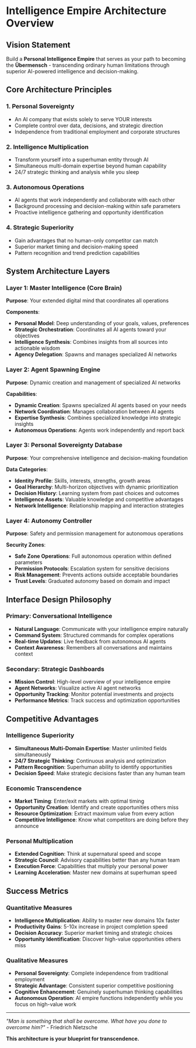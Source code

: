 # Intelligence Empire Architecture Overview

## Vision Statement

Build a **Personal Intelligence Empire** that serves as your path to becoming the **Übermensch** - transcending ordinary human limitations through superior AI-powered intelligence and decision-making.

## Core Architecture Principles

### 1. Personal Sovereignty
- An AI company that exists solely to serve YOUR interests
- Complete control over data, decisions, and strategic direction
- Independence from traditional employment and corporate structures

### 2. Intelligence Multiplication
- Transform yourself into a superhuman entity through AI
- Simultaneous multi-domain expertise beyond human capability
- 24/7 strategic thinking and analysis while you sleep

### 3. Autonomous Operations
- AI agents that work independently and collaborate with each other
- Background processing and decision-making within safe parameters
- Proactive intelligence gathering and opportunity identification

### 4. Strategic Superiority
- Gain advantages that no human-only competitor can match
- Superior market timing and decision-making speed
- Pattern recognition and trend prediction capabilities

## System Architecture Layers

### Layer 1: Master Intelligence (Core Brain)
**Purpose**: Your extended digital mind that coordinates all operations

**Components**:
- **Personal Model**: Deep understanding of your goals, values, preferences
- **Strategic Orchestration**: Coordinates all AI agents toward your objectives  
- **Intelligence Synthesis**: Combines insights from all sources into actionable wisdom
- **Agency Delegation**: Spawns and manages specialized AI networks

### Layer 2: Agent Spawning Engine
**Purpose**: Dynamic creation and management of specialized AI networks

**Capabilities**:
- **Dynamic Creation**: Spawns specialized AI agents based on your needs
- **Network Coordination**: Manages collaboration between AI agents
- **Expertise Synthesis**: Combines specialized knowledge into strategic insights
- **Autonomous Operations**: Agents work independently and report back

### Layer 3: Personal Sovereignty Database
**Purpose**: Your comprehensive intelligence and decision-making foundation

**Data Categories**:
- **Identity Profile**: Skills, interests, strengths, growth areas
- **Goal Hierarchy**: Multi-horizon objectives with dynamic prioritization
- **Decision History**: Learning system from past choices and outcomes
- **Intelligence Assets**: Valuable knowledge and competitive advantages
- **Network Intelligence**: Relationship mapping and interaction strategies

### Layer 4: Autonomy Controller
**Purpose**: Safety and permission management for autonomous operations

**Security Zones**:
- **Safe Zone Operations**: Full autonomous operation within defined parameters
- **Permission Protocols**: Escalation system for sensitive decisions
- **Risk Management**: Prevents actions outside acceptable boundaries
- **Trust Levels**: Graduated autonomy based on domain and impact

## Interface Design Philosophy

### Primary: Conversational Intelligence
- **Natural Language**: Communicate with your intelligence empire naturally
- **Command System**: Structured commands for complex operations
- **Real-time Updates**: Live feedback from autonomous AI agents
- **Context Awareness**: Remembers all conversations and maintains context

### Secondary: Strategic Dashboards
- **Mission Control**: High-level overview of your intelligence empire
- **Agent Networks**: Visualize active AI agent networks
- **Opportunity Tracking**: Monitor potential investments and projects
- **Performance Metrics**: Track success and optimization opportunities

## Competitive Advantages

### Intelligence Superiority
- **Simultaneous Multi-Domain Expertise**: Master unlimited fields simultaneously
- **24/7 Strategic Thinking**: Continuous analysis and optimization
- **Pattern Recognition**: Superhuman ability to identify opportunities
- **Decision Speed**: Make strategic decisions faster than any human team

### Economic Transcendence
- **Market Timing**: Enter/exit markets with optimal timing
- **Opportunity Creation**: Identify and create opportunities others miss
- **Resource Optimization**: Extract maximum value from every action
- **Competitive Intelligence**: Know what competitors are doing before they announce

### Personal Multiplication
- **Extended Cognition**: Think at supernatural speed and scope
- **Strategic Council**: Advisory capabilities better than any human team
- **Execution Force**: Capabilities that multiply your personal power
- **Learning Acceleration**: Master new domains at superhuman speed

## Success Metrics

### Quantitative Measures
- **Intelligence Multiplication**: Ability to master new domains 10x faster
- **Productivity Gains**: 5-10x increase in project completion speed
- **Decision Accuracy**: Superior market timing and strategic choices
- **Opportunity Identification**: Discover high-value opportunities others miss

### Qualitative Measures
- **Personal Sovereignty**: Complete independence from traditional employment
- **Strategic Advantage**: Consistent superior competitive positioning
- **Cognitive Enhancement**: Genuinely superhuman thinking capabilities
- **Autonomous Operation**: AI empire functions independently while you focus on high-value work

---

*"Man is something that shall be overcome. What have you done to overcome him?"* - Friedrich Nietzsche

**This architecture is your blueprint for transcendence.** 